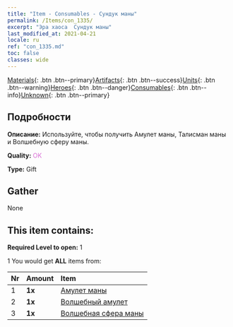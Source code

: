 ```yaml
---
title: "Item - Consumables - Сундук маны"
permalink: /Items/con_1335/
excerpt: "Эра хаоса  Сундук маны"
last_modified_at: 2021-04-21
locale: ru
ref: "con_1335.md"
toc: false
classes: wide
---
```

 [Materials](/ru/Items/){: .btn .btn--primary}[Artifacts](/ru/Items/Artifacts/){: .btn .btn--success}[Units](/ru/Items/Units/){: .btn .btn--warning}[Heroes](/ru/Items/Heroes/){: .btn .btn--danger}[Consumables](/ru/Items/Consumables/){: .btn .btn--info}[Unknown](/ru/Items/Unknown/){: .btn .btn--primary}

## Подробности
 **Описание:** Используйте, чтобы получить Амулет маны, Талисман маны и Волшебную сферу маны.

 **Quality:** <span style="color: #DA70D6">OK</span>

 **Type:** Gift

## Gather

  None

## This item contains:

 **Required Level to open:** 1

 1 You would get **ALL** items  from:

  | Nr | Amount |     Item    |
  |:---|:-------|:------------|
  | 1 |  **1x** | [Амулет маны](/ru/Items/art_112/) |  | 
  | 2 |  **1x** | [Волшебный амулет](/ru/Items/art_113/) |  | 
  | 3 |  **1x** | [Волшебная сфера маны](/ru/Items/art_114/) |  | 
